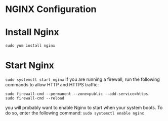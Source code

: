 # NGINX Configuration

# Install Nginx
  ```sudo yum install nginx```
# Start Nginx
```sudo systemctl start nginx```
If you are running a firewall, run the following commands to allow HTTP and HTTPS traffic:
```sudo firewall-cmd --permanent --zone=public --add-service=http 
sudo firewall-cmd --permanent --zone=public --add-service=https
sudo firewall-cmd --reload
```
you will probably want to enable Nginx to start when your system boots. To do so, enter the following command:
```sudo systemctl enable nginx```
